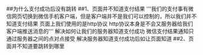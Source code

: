 ##为什么支付成功后没有跳转
##1、页面并不知道支付结果
    '''我们的支付事有微信网页切换到微信手机客户端，但是客户端并不是我们可以控制的，所以我们并不知道支付结果
    页面上我们使用的是http协议 http协议本身是不会又服务器给我们客户端推送消息的'''
    解决如何让我们的服务器知道支付成功
        微信支付结果通知只通过服务器之间的点对点接受
    解决服务器知道支付成功后如让页面知道
##2、页面并不知道要跳转到哪里
